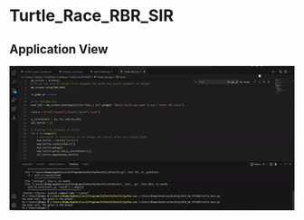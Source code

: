 # Turtle_Race_RBR_SIR


## Application View

![](https://github.com/keatshackon/Turtle_Race_RBR_SIR/blob/main/ezgif.com-video-to-gif-converter.gif)
